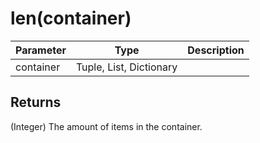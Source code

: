# len(container)

| Parameter | Type                    | Description |
| --------- | ----------------------- | ----------- |
| container | Tuple, List, Dictionary |             |

## Returns

(Integer) The amount of items in the container.
